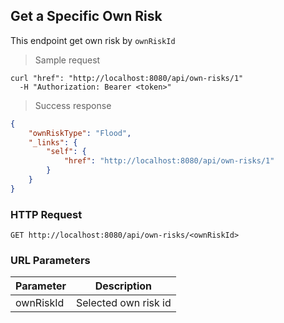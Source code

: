 ## Get a Specific Own Risk

This endpoint get own risk by <code>ownRiskId</code>

> Sample request

```shell
curl "href": "http://localhost:8080/api/own-risks/1"
  -H "Authorization: Bearer <token>"
```

> Success response

```json
{
    "ownRiskType": "Flood",
    "_links": {
        "self": {
            "href": "http://localhost:8080/api/own-risks/1"
        }
    }
}
```

### HTTP Request

`GET http://localhost:8080/api/own-risks/<ownRiskId>`

### URL Parameters

Parameter | Description
--------- | -----------
ownRiskId | Selected own risk id
